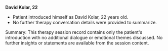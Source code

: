 **David Kolar, 22**

- Patient introduced himself as David Kolar, 22 years old.
- No further therapy conversation details were provided to summarize.

Summary:
This therapy session record contains only the patient's introduction with no additional dialogue or emotional themes discussed. No further insights or statements are available from the session content.
